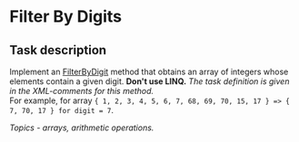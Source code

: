 # Filter By Digits

## Task description

Implement an [FilterByDigit](FilterTask/ArrayExtension.cs#L19) method that obtains an array of integers whose elements contain a given digit. **Don't use LINQ.** *The task definition is given in the  XML-comments for this method.*   
For example, for array `{ 1, 2, 3, 4, 5, 6, 7, 68, 69, 70, 15, 17 } => { 7, 70, 17 } for digit = 7`. 

*Topics -  arrays, arithmetic operations.*